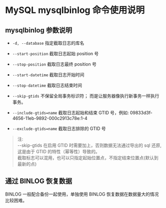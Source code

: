 # MySQL mysqlbinlog 命令使用说明


## mysqlbinlog 参数说明

- `-d, --database`  指定截取日志的库名

- `--start-position` 截取日志起始 position 号
- `--stop-position`  截取日志最终 position 号

- `--start-datetime`  截取日志开始时间
- `--stop-datetime`   截取日志结束时间

- `--skip-gtids` 不保留全局事务标识符； 而是让服务器像执行新事务一样执行事务。 
- `--include-gtids=name`  截取日志起始和结束 GTID 号，例如: 09833d3f-4656-11eb-9892-000c2913c78e:1-4
- `--exclude-gtids=name`  截取日志排除的 GTID 号

> 注: <br />
> --skip-gtids 在启用 GTID 时需要加上，否则数据无法通过导出的 sql 还原, 这是由于 GTID 的特性（幂等性）导致的。<br />
> 截取标志可以混用，也可以只指定起始位置点，不指定结束位置点(默认到最新的点)


## 通过 BINLOG 恢复数据

BINLOG 一般配合备份一起使用，单独使用 BINLOG 恢复数据在数据量大的情况比较困难。
